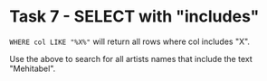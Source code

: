 # Task 7 - SELECT with "includes"

`WHERE col LIKE "%X%"` will return all rows where col includes "X".

Use the above to search for all artists names that include the text "Mehitabel".